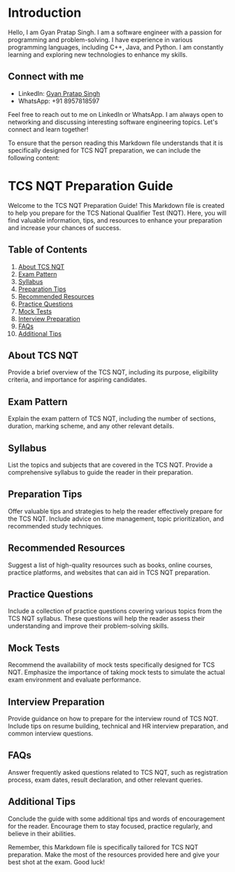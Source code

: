 
# Introduction

Hello, I am Gyan Pratap Singh. I am a software engineer with a passion for programming and problem-solving. I have experience in various programming languages, including C++, Java, and Python. I am constantly learning and exploring new technologies to enhance my skills.

## Connect with me

- LinkedIn: [Gyan Pratap Singh](https://www.linkedin.com/in/gyan-pratap-singh-275785236/)
- WhatsApp: +91 8957818597

Feel free to reach out to me on LinkedIn or WhatsApp. I am always open to networking and discussing interesting software engineering topics. Let's connect and learn together!

To ensure that the person reading this Markdown file understands that it is specifically designed for TCS NQT preparation, we can include the following content:

# TCS NQT Preparation Guide

Welcome to the TCS NQT Preparation Guide! This Markdown file is created to help you prepare for the TCS National Qualifier Test (NQT). Here, you will find valuable information, tips, and resources to enhance your preparation and increase your chances of success.

## Table of Contents

1. [About TCS NQT](#about-tcs-nqt)
2. [Exam Pattern](#exam-pattern)
3. [Syllabus](#syllabus)
4. [Preparation Tips](#preparation-tips)
5. [Recommended Resources](#recommended-resources)
6. [Practice Questions](#practice-questions)
7. [Mock Tests](#mock-tests)
8. [Interview Preparation](#interview-preparation)
9. [FAQs](#faqs)
10. [Additional Tips](#additional-tips)

## About TCS NQT

Provide a brief overview of the TCS NQT, including its purpose, eligibility criteria, and importance for aspiring candidates.

## Exam Pattern

Explain the exam pattern of TCS NQT, including the number of sections, duration, marking scheme, and any other relevant details.

## Syllabus

List the topics and subjects that are covered in the TCS NQT. Provide a comprehensive syllabus to guide the reader in their preparation.

## Preparation Tips

Offer valuable tips and strategies to help the reader effectively prepare for the TCS NQT. Include advice on time management, topic prioritization, and recommended study techniques.

## Recommended Resources

Suggest a list of high-quality resources such as books, online courses, practice platforms, and websites that can aid in TCS NQT preparation.

## Practice Questions

Include a collection of practice questions covering various topics from the TCS NQT syllabus. These questions will help the reader assess their understanding and improve their problem-solving skills.

## Mock Tests

Recommend the availability of mock tests specifically designed for TCS NQT. Emphasize the importance of taking mock tests to simulate the actual exam environment and evaluate performance.

## Interview Preparation

Provide guidance on how to prepare for the interview round of TCS NQT. Include tips on resume building, technical and HR interview preparation, and common interview questions.

## FAQs

Answer frequently asked questions related to TCS NQT, such as registration process, exam dates, result declaration, and other relevant queries.

## Additional Tips

Conclude the guide with some additional tips and words of encouragement for the reader. Encourage them to stay focused, practice regularly, and believe in their abilities.

Remember, this Markdown file is specifically tailored for TCS NQT preparation. Make the most of the resources provided here and give your best shot at the exam. Good luck!

